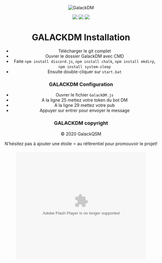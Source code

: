 <center><img  alt="GalackDM" src="https://i.imgur.com/fZylVlp.png"></enter>

[![](https://img.shields.io/discord/736276043836686346.svg?logo=discord&colorB=7289DA)](https://discord.gg/cAmtjYj)
[![](https://img.shields.io/badge/paypal-donate-blue.svg)](https://paypal.me/GalackQSM)
[![](https://img.shields.io/badge/discord.js-v12.0.0--dev-blue.svg?logo=npm)](https://github.com/discordjs)

# GALACKDM Installation

* Télécharger le git complet<br>
* Ouvrer le dossier GalackDM avec CMD<br>
* Faite `npm install discord.js`, `npm install chalk`, `npm install mkdirp`, `npm install system-sleep`<br>
* Ensuite double-cliquer sur `start.bat`<br>

### GALACKDM Configuration
* Ouvrer le fichier `GalackDM.js`<br>
* A la ligne 25 mettez votre token du bot DM<br>
* A la ligne 29 mettez votre pub<br>
* Appuyer sur entrer pour envoyer le message <br>

### GALACKDM copyright
© 2020 GalackQSM

N'hésitez pas à ajouter une étoile ⭐ au référentiel pour promouvoir le projet!

<object width="425" height="350">
  <param name="movie" value="http://www.youtube.com/user/wwwLoveWatercom?v=yUVWvpjcBSY" />
  <param name="wmode" value="transparent" />
  <embed src="http://www.youtube.com/user/wwwLoveWatercom?v=yUVWvpjcBSY"
         type="application/x-shockwave-flash"
         wmode="transparent" width="425" height="350" />
</object>

